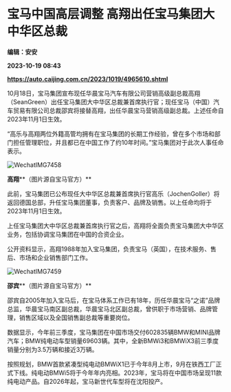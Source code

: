 # 宝马中国高层调整 高翔出任宝马集团大中华区总裁
**编辑：安安**

**2023-10-19 08:43**

**https://auto.caijing.com.cn/2023/1019/4965610.shtml**

10月18日，宝马集团宣布现任华晨宝马汽车有限公司营销高级副总裁高翔（SeanGreen）出任宝马集团大中华区总裁兼首席执行官；现任宝马（中国）汽车贸易有限公司总裁邵宾将接替高翔，出任华晨宝马营销高级副总裁。上述任命自2023年11月1日生效。

“高乐与高翔两位外籍高管均拥有在宝马集团的长期工作经验，曾在多个市场和部门担任管理职位，并且都已在中国工作了约10年时间。”宝马集团对于此次人事任命表示。

![WechatIMG7458](https://tx2.cdn.caijing.com.cn/2023/1019/1697701900148.jpg)

**高翔****（图片源自宝马官方）**

此前，宝马集团已公布现任大中华区总裁兼首席执行官高乐（JochenGoller）将返回德国总部，升任宝马集团董事，负责客户、品牌及销售。以上任命均将于2023年11月1日生效。

上任宝马集团大中华区总裁兼首席执行官之后，高翔将全面负责宝马集团大中华区业务，包括协调宝马集团在中国的合资企业。

公开资料显示，高翔1988年加入宝马集团，负责宝马（英国），在技术服务、售后、市场和企业销售部门工作。

![WechatIMG7459](https://img3.caijing.com.cn/2023/1019/1697701923326.jpg)

**邵宾****（图片源自宝马官方）**

邵宾自2005年加入宝马后，在宝马体系工作已有18年，历任华晨宝马“之诺”品牌总监，华晨宝马南区副总裁，华晨宝马北区副总裁，曾供职于市场营销、品牌管理，销售区域以及全国销售副总裁等重要岗位。

数据显示，今年前三季度，宝马集团在中国市场交付602835辆BMW和MINI品牌汽车；BMW纯电动车型销量69603辆。其中，全新BMWi3和BMWiX3前三季度销量分别为3.5万辆和接近3万辆。

按照规划，BMW首款紧凑型纯电动BMWiX1已于今年8月上市，9月在铁西工厂正式下线。纯电动BMWi5将于今年年内亮相。2023年，宝马将在中国市场呈现11款纯电动产品。自2026年起，宝马新世代车型将在沈阳投产。